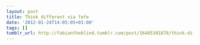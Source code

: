 ```yaml
---
layout: post
title: Think different via fefe
date: '2012-01-24T14:05:05+01:00'
tags: []
tumblr_url: http://fabiantheblind.tumblr.com/post/16405301878/think-different-via-fefe
---
```

